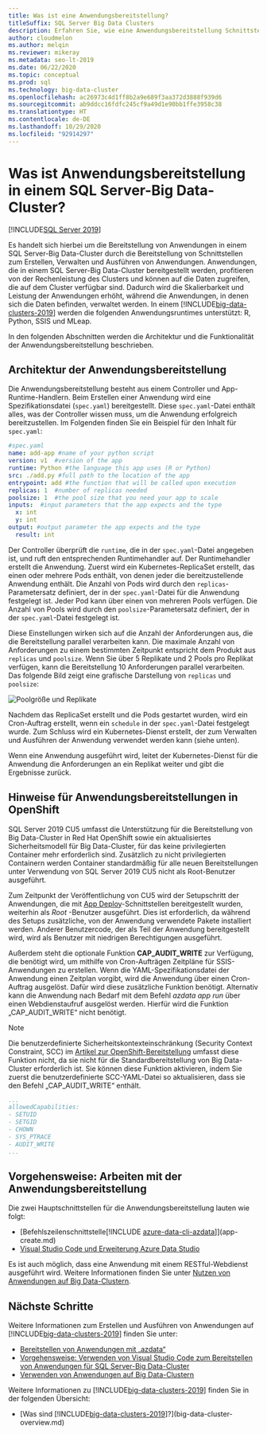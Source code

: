 ```yaml
---
title: Was ist eine Anwendungsbereitstellung?
titleSuffix: SQL Server Big Data Clusters
description: Erfahren Sie, wie eine Anwendungsbereitstellung Schnittstellen zum Erstellen, Verwalten und Ausführen von Anwendungen in einem Big Data-Cluster in SQL Server 2019 bereitstellt.
author: cloudmelon
ms.author: melqin
ms.reviewer: mikeray
ms.metadata: seo-lt-2019
ms.date: 06/22/2020
ms.topic: conceptual
ms.prod: sql
ms.technology: big-data-cluster
ms.openlocfilehash: ac26973c4d1ff8b2a9e689f3aa372d3888f939d6
ms.sourcegitcommit: ab9ddcc16fdfc245cf9a49d1e90bb1ffe3958c38
ms.translationtype: HT
ms.contentlocale: de-DE
ms.lasthandoff: 10/29/2020
ms.locfileid: "92914297"
---
```

# <a name="what-is-application-deployment-on-a-sql-server-big-data-cluster"></a>Was ist Anwendungsbereitstellung in einem SQL Server-Big Data-Cluster?

[!INCLUDE[SQL Server 2019](../includes/applies-to-version/sqlserver2019.md)]

Es handelt sich hierbei um die Bereitstellung von Anwendungen in einem SQL Server-Big Data-Cluster durch die Bereitstellung von Schnittstellen zum Erstellen, Verwalten und Ausführen von Anwendungen. Anwendungen, die in einem SQL Server-Big Data-Cluster bereitgestellt werden, profitieren von der Rechenleistung des Clusters und können auf die Daten zugreifen, die auf dem Cluster verfügbar sind. Dadurch wird die Skalierbarkeit und Leistung der Anwendungen erhöht, während die Anwendungen, in denen sich die Daten befinden, verwaltet werden. In einem [!INCLUDE[big-data-clusters-2019](../includes/ssbigdataclusters-ss-nover.md)] werden die folgenden Anwendungsruntimes unterstützt: R, Python, SSIS und MLeap.

In den folgenden Abschnitten werden die Architektur und die Funktionalität der Anwendungsbereitstellung beschrieben.

## <a name="application-deployment-architecture"></a>Architektur der Anwendungsbereitstellung

Die Anwendungsbereitstellung besteht aus einem Controller und App-Runtime-Handlern. Beim Erstellen einer Anwendung wird eine Spezifikationsdatei (`spec.yaml`) bereitgestellt. Diese `spec.yaml`-Datei enthält alles, was der Controller wissen muss, um die Anwendung erfolgreich bereitzustellen. Im Folgenden finden Sie ein Beispiel für den Inhalt für `spec.yaml`:

```yaml
#spec.yaml
name: add-app #name of your python script
version: v1  #version of the app
runtime: Python #the language this app uses (R or Python)
src: ./add.py #full path to the location of the app
entrypoint: add #the function that will be called upon execution
replicas: 1  #number of replicas needed
poolsize: 1  #the pool size that you need your app to scale
inputs:  #input parameters that the app expects and the type
  x: int
  y: int
output: #output parameter the app expects and the type
  result: int
```

Der Controller überprüft die `runtime`, die in der `spec.yaml`-Datei angegeben ist, und ruft den entsprechenden Runtimehandler auf. Der Runtimehandler erstellt die Anwendung. Zuerst wird ein Kubernetes-ReplicaSet erstellt, das einen oder mehrere Pods enthält, von denen jeder die bereitzustellende Anwendung enthält. Die Anzahl von Pods wird durch den `replicas`-Parametersatz definiert, der in der `spec.yaml`-Datei für die Anwendung festgelegt ist. Jeder Pod kann über einen von mehreren Pools verfügen. Die Anzahl von Pools wird durch den `poolsize`-Parametersatz definiert, der in der `spec.yaml`-Datei festgelegt ist.

Diese Einstellungen wirken sich auf die Anzahl der Anforderungen aus, die die Bereitstellung parallel verarbeiten kann. Die maximale Anzahl von Anforderungen zu einem bestimmten Zeitpunkt entspricht dem Produkt aus `replicas` und `poolsize`. Wenn Sie über 5 Replikate und 2 Pools pro Replikat verfügen, kann die Bereitstellung 10 Anforderungen parallel verarbeiten. Das folgende Bild zeigt eine grafische Darstellung von `replicas` und `poolsize`:

![Poolgröße und Replikate](media/big-data-cluster-create-apps/poolsize-vs-replicas.png)

Nachdem das ReplicaSet erstellt und die Pods gestartet wurden, wird ein Cron-Auftrag erstellt, wenn ein `schedule` in der `spec.yaml`-Datei festgelegt wurde. Zum Schluss wird ein Kubernetes-Dienst erstellt, der zum Verwalten und Ausführen der Anwendung verwendet werden kann (siehe unten).

Wenn eine Anwendung ausgeführt wird, leitet der Kubernetes-Dienst für die Anwendung die Anforderungen an ein Replikat weiter und gibt die Ergebnisse zurück.

## <a name="security-considerations-for-applications-deployments-on-openshift"></a><a id="app-deploy-security"></a> Hinweise für Anwendungsbereitstellungen in OpenShift

SQL Server 2019 CU5 umfasst die Unterstützung für die Bereitstellung von Big Data-Cluster in Red Hat OpenShift sowie ein aktualisiertes Sicherheitsmodell für Big Data-Cluster, für das keine privilegierten Container mehr erforderlich sind. Zusätzlich zu nicht privilegierten Containern werden Container standardmäßig für alle neuen Bereitstellungen unter Verwendung von SQL Server 2019 CU5 nicht als Root-Benutzer ausgeführt.

Zum Zeitpunkt der Veröffentlichung von CU5 wird der Setupschritt der Anwendungen, die mit [App Deploy]()-Schnittstellen bereitgestellt wurden, weiterhin als *Root* -Benutzer ausgeführt. Dies ist erforderlich, da während des Setups zusätzliche, von der Anwendung verwendete Pakete installiert werden. Anderer Benutzercode, der als Teil der Anwendung bereitgestellt wird, wird als Benutzer mit niedrigen Berechtigungen ausgeführt. 

Außerdem steht die optionale Funktion **CAP_AUDIT_WRITE** zur Verfügung, die benötigt wird, um mithilfe von Cron-Aufträgen Zeitpläne für SSIS-Anwendungen zu erstellen. Wenn die YAML-Spezifikationsdatei der Anwendung einen Zeitplan vorgibt, wird die Anwendung über einen Cron-Auftrag ausgelöst. Dafür wird diese zusätzliche Funktion benötigt.  Alternativ kann die Anwendung nach Bedarf mit dem Befehl *azdata app run* über einen Webdienstaufruf ausgelöst werden. Hierfür wird die Funktion „CAP_AUDIT_WRITE“ nicht benötigt. 

> [!NOTE]
> Die benutzerdefinierte Sicherheitskontexteinschränkung (Security Context Constraint, SCC) im [Artikel zur OpenShift-Bereitstellung](deploy-openshift.md) umfasst diese Funktion nicht, da sie nicht für die Standardbereitstellung von Big Data-Cluster erforderlich ist. Sie können diese Funktion aktivieren, indem Sie zuerst die benutzerdefinierte SCC-YAML-Datei so aktualisieren, dass sie den Befehl „CAP_AUDIT_WRITE“ enthält. 

```yml
...
allowedCapabilities:
- SETUID
- SETGID
- CHOWN
- SYS_PTRACE
- AUDIT_WRITE
...
```

## <a name="how-to-work-with-application-deployment"></a>Vorgehensweise: Arbeiten mit der Anwendungsbereitstellung

Die zwei Hauptschnittstellen für die Anwendungsbereitstellung lauten wie folgt: 
- [Befehlszeilenschnittstelle[!INCLUDE [azure-data-cli-azdata](../includes/azure-data-cli-azdata.md)]](app-create.md)
- [Visual Studio Code und Erweiterung Azure Data Studio](app-deployment-extension.md)

Es ist auch möglich, dass eine Anwendung mit einem RESTful-Webdienst ausgeführt wird. Weitere Informationen finden Sie unter [Nutzen von Anwendungen auf Big Data-Clustern](app-consume.md).

## <a name="next-steps"></a>Nächste Schritte

Weitere Informationen zum Erstellen und Ausführen von Anwendungen auf [!INCLUDE[big-data-clusters-2019](../includes/ssbigdataclusters-ss-nover.md)] finden Sie unter:

- [Bereitstellen von Anwendungen mit „azdata“](app-create.md)
- [Vorgehensweise: Verwenden von Visual Studio Code zum Bereitstellen von Anwendungen für SQL Server-Big Data-Cluster](app-deployment-extension.md)
- [Verwenden von Anwendungen auf Big Data-Clustern](app-consume.md)

Weitere Informationen zu [!INCLUDE[big-data-clusters-2019](../includes/ssbigdataclusters-ss-nover.md)] finden Sie in der folgenden Übersicht:

- [Was sind [!INCLUDE[big-data-clusters-2019](../includes/ssbigdataclusters-ver15.md)]?](big-data-cluster-overview.md)